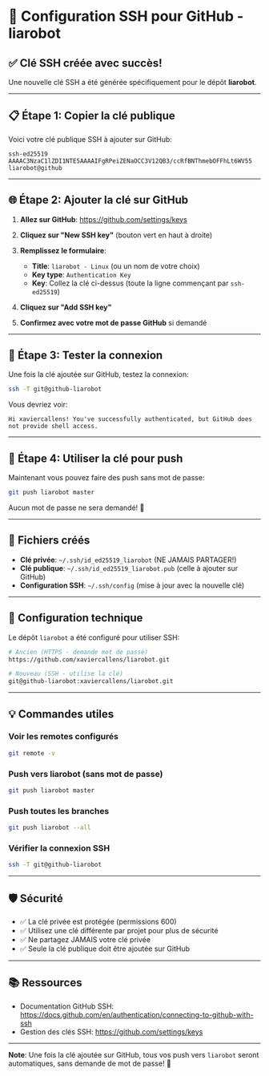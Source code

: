# 🔑 Configuration SSH pour GitHub - liarobot

## ✅ Clé SSH créée avec succès!

Une nouvelle clé SSH a été générée spécifiquement pour le dépôt **liarobot**.

---

## 📋 Étape 1: Copier la clé publique

Voici votre clé publique SSH à ajouter sur GitHub:

```
ssh-ed25519 AAAAC3NzaC1lZDI1NTE5AAAAIFgRPeiZENaOCC3V12QB3/ccRfBNThmebOFFhLt6WV55 liarobot@github
```

---

## 🌐 Étape 2: Ajouter la clé sur GitHub

1. **Allez sur GitHub**: https://github.com/settings/keys

2. **Cliquez sur "New SSH key"** (bouton vert en haut à droite)

3. **Remplissez le formulaire**:
   - **Title**: `liarobot - Linux` (ou un nom de votre choix)
   - **Key type**: `Authentication Key`
   - **Key**: Collez la clé ci-dessus (toute la ligne commençant par `ssh-ed25519`)

4. **Cliquez sur "Add SSH key"**

5. **Confirmez avec votre mot de passe GitHub** si demandé

---

## 🧪 Étape 3: Tester la connexion

Une fois la clé ajoutée sur GitHub, testez la connexion:

```bash
ssh -T git@github-liarobot
```

Vous devriez voir:
```
Hi xaviercallens! You've successfully authenticated, but GitHub does not provide shell access.
```

---

## 🚀 Étape 4: Utiliser la clé pour push

Maintenant vous pouvez faire des push sans mot de passe:

```bash
git push liarobot master
```

Aucun mot de passe ne sera demandé! 🎉

---

## 📁 Fichiers créés

- **Clé privée**: `~/.ssh/id_ed25519_liarobot` (NE JAMAIS PARTAGER!)
- **Clé publique**: `~/.ssh/id_ed25519_liarobot.pub` (celle à ajouter sur GitHub)
- **Configuration SSH**: `~/.ssh/config` (mise à jour avec la nouvelle clé)

---

## 🔧 Configuration technique

Le dépôt `liarobot` a été configuré pour utiliser SSH:

```bash
# Ancien (HTTPS - demande mot de passe)
https://github.com/xaviercallens/liarobot.git

# Nouveau (SSH - utilise la clé)
git@github-liarobot:xaviercallens/liarobot.git
```

---

## 💡 Commandes utiles

### Voir les remotes configurés
```bash
git remote -v
```

### Push vers liarobot (sans mot de passe)
```bash
git push liarobot master
```

### Push toutes les branches
```bash
git push liarobot --all
```

### Vérifier la connexion SSH
```bash
ssh -T git@github-liarobot
```

---

## 🛡️ Sécurité

- ✅ La clé privée est protégée (permissions 600)
- ✅ Utilisez une clé différente par projet pour plus de sécurité
- ✅ Ne partagez JAMAIS votre clé privée
- ✅ Seule la clé publique doit être ajoutée sur GitHub

---

## 📚 Ressources

- Documentation GitHub SSH: https://docs.github.com/en/authentication/connecting-to-github-with-ssh
- Gestion des clés SSH: https://github.com/settings/keys

---

**Note**: Une fois la clé ajoutée sur GitHub, tous vos push vers `liarobot` seront automatiques, sans demande de mot de passe! 🚀
